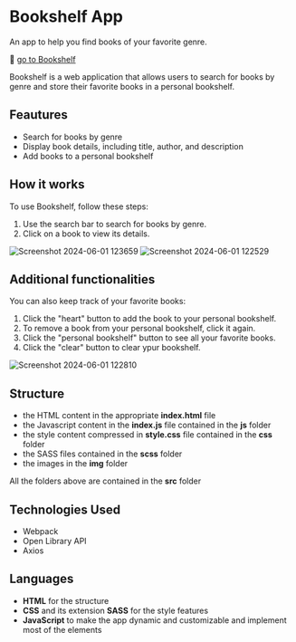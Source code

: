 # Bookshelf App

An app to help you find books of your favorite genre.

🔗 [go to Bookshelf](https://alepuliani.github.io/alessandrapuliani-bookshelf/)

Bookshelf is a web application that allows users to search for books by genre and store their favorite books in a personal bookshelf.

## Feautures

- Search for books by genre
- Display book details, including title, author, and description
- Add books to a personal bookshelf

## How it works

To use Bookshelf, follow these steps:

1. Use the search bar to search for books by genre.
2. Click on a book to view its details.

![Screenshot 2024-06-01 123659](https://github.com/alepuliani/alessandrapuliani-bookshelf/assets/151534738/d2a6735a-15f4-4e70-9c0a-d139f3e9cf48) ![Screenshot 2024-06-01 122529](https://github.com/alepuliani/alessandrapuliani-bookshelf/assets/151534738/d05e308e-9add-41e1-b75e-e9aaa028ba14)


## Additional functionalities

You can also keep track of your favorite books: 

1. Click the "heart" button to add the book to your personal bookshelf.
2. To remove a book from your personal bookshelf, click it again.
3. Click the "personal bookshelf" button to see all your favorite books.
4. Click the "clear" button to clear ypur bookshelf.

![Screenshot 2024-06-01 122810](https://github.com/alepuliani/alessandrapuliani-bookshelf/assets/151534738/99479385-07be-4f51-aaaf-f5ca72b966e9)

## Structure

- the HTML content in the appropriate **index.html** file
- the Javascript content in the **index.js** file contained in the **js** folder
- the style content compressed in **style.css** file contained in the **css** folder
- the SASS files contained in the **scss** folder
- the images in the **img** folder

All the folders above are contained in the **src** folder

## Technologies Used

- Webpack
- Open Library API
- Axios

## Languages

- **HTML** for the structure
- **CSS** and its extension **SASS** for the style features
- **JavaScript** to make the app dynamic and customizable and implement most of the elements
